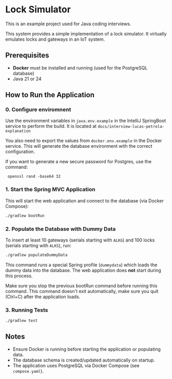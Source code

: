 # Lock Simulator

This is an example project used for Java coding interviews.

This system provides a simple implementation of a lock simulator. It virtually emulates
locks and gateways in an IoT system.

## Prerequisites
- **Docker** must be installed and running (used for the PostgreSQL database)
- Java 21 or 24

## How to Run the Application

### 0. Configure enviromnent 

Use the environment variables in ``java.env.example`` in the IntelliJ SpringBoot service to perform the build. It is located at ``docs/interview-lucas-petrola-explanation``

You also need to export the values from ``docker.env.example`` in the Docker service. This will generate the database environment with the correct configuration. 

If you want to generate a new secure password for Postgres, use the command:

```shell
 openssl rand -base64 32
```

### 1. Start the Spring MVC Application
This will start the web application and connect to the database (via Docker Compose):

```sh
./gradlew bootRun
```

### 2. Populate the Database with Dummy Data
To insert at least 10 gateways (serials starting with `ALKG`) and 100 locks (serials
starting with `ALKS`), run:

```sh
./gradlew populateDummyData
```

This command runs a special Spring profile (`dummydata`) which loads the dummy data
into the database. The web application does **not** start during this process.

Make sure you stop the previous bootRun command before running this command. This
command doesn't exit automatically, make sure you quit (Ctrl+C) after the application loads.

### 3. Running Tests

```sh
./gradlew test
```

## Notes
- Ensure Docker is running before starting the application or populating data.
- The database schema is created/updated automatically on startup.
- The application uses PostgreSQL via Docker Compose (see `compose.yaml`).
